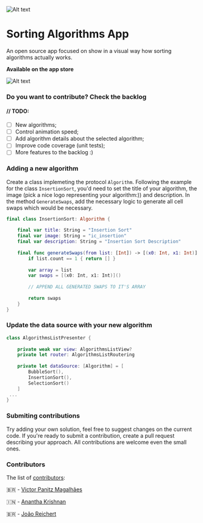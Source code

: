 ![Alt text](https://i.imgur.com/SaWlE8K.png)

# Sorting Algorithms App
An open source app focused on show in a visual way how sorting algorithms actually works.

**Available on the app store**

![Alt text](https://i.imgur.com/CL9hL95.png)

### Do you want to contribute? Check the backlog

#### // TODO:
- [ ] New algorithms;
- [ ] Control animation speed;
- [ ] Add algorithm details about the selected algorithm;
- [ ] Improve code coverage (unit tests);
- [ ] More features to the backlog :)

### Adding a new algorithm

Create a class implemeting the protocol ```Algorithm```. Following the example for the class ```InsertionSort```, you'd need to set the title of your algorithm, the image (pick a nice logo representing your algorithm:)) and description. In the method ```GenerateSwaps```, add the necessary logic to generate all cell swaps which would be necessary.

```Swift 
final class InsertionSort: Algorithm {
    
    final var title: String = "Insertion Sort"
    final var image: String = "ic_insertion"
    final var description: String = "Insertion Sort Description"
    
    final func generateSwaps(from list: [Int]) -> [(x0: Int, x1: Int)] {
        if list.count == 1 { return [] }
        
        var array = list
        var swaps = [(x0: Int, x1: Int)]()
        
        // APPEND ALL GENERATED SWAPS TO IT'S ARRAY
        
        return swaps
    }
}
```

### Update the data source with your new algorithm

```Swift
class AlgorithmsListPresenter {
    
    private weak var view: AlgorithmsListView?
    private let router: AlgorithmsListRoutering
    
    private let dataSource: [Algorithm] = [
        BubbleSort(),
        InsertionSort(),
        SelectionSort()
    ]
 ...
}   
```

### Submiting contributions

Try adding your own solution, feel free to suggest changes on the current code. If you're ready to submit a contribution, create a pull request describing your approach. All contributions are welcome even the small ones.

### Contributors
The list of [contributors](https://github.com/victorpanitz/iOS-SortingAlgorithmsApp/graphs/contributors):

🇧🇷 - [Victor Panitz Magalhães](https://github.com/victorpanitz)

🇮🇳 - [Anantha Krishnan](https://github.com/AnanthaKrish)

🇧🇷 - [João Reichert](https://github.com/reeichert)


